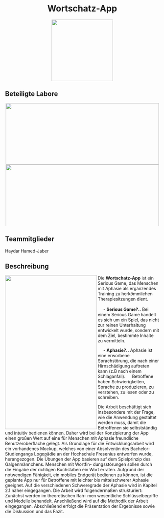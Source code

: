 <h1 align="center">Wortschatz-App</h1>
<p align="center">
  <img width="200" height="200" src="https://user-images.githubusercontent.com/37445336/235227809-ae40c0b4-a457-4183-aff4-4c70e857a923.gif">
</p>

## Beteiligte Labore
<p align="center">
  <a target="_blank" href="https://rchst.de/en/"><img width="500" height="200" src="https://user-images.githubusercontent.com/37445336/235238270-a98ce06f-c806-4aec-b557-a34d21146239.png" /></a>
  <a target="_blank" href="https://ehealth.rcbe.de/"><img width="500" height="200" src="https://user-images.githubusercontent.com/37445336/235239104-2f23caf0-cc65-4b82-bd1e-d464a368b878.png" /></a>
</p>

## Teammitglieder
Haydar Hamed-Jaber


## Beschreibung

<img align="left" width="300" height="500" src="https://user-images.githubusercontent.com/37445336/235228889-328f03dc-40da-4f97-bd61-32da1120af14.png">
Die <strong>Wortschatz-App</strong> ist ein Serious Game, das Menschen mit Aphasie als ergänzendes Training zu herkömmlichen Therapiesitzungen dient.
<br/><br/>
&emsp;   - <strong>Serious Game?..</strong> Bei einem Serious Game handelt es sich um ein Spiel, das nicht zur reinen Unterhaltung entwickelt wurde, sondern mit dem Ziel, bestimmte Inhalte zu vermitteln.

&emsp;  - <strong>Aphasie?..</strong> Aphasie ist eine erworbene Sprachstörung, die nach einer Hirnschädigung auftreten kann (z.B nach einem Schlaganfall). 
&emsp; Betroffene haben Schwierigkeiten, Sprache zu produzieren, zu verstehen, zu lesen oder zu schreiben.


Die
Arbeit beschäftigt sich insbesondere mit der Frage, wie die Anwendung gestaltet werden
muss, damit die Betroffenen sie selbstständig und intuitiv bedienen können. Daher wird
bei der Konzipierung der App einen großen Wert auf eine für Menschen mit Aphasie
freundliche Benutzeroberfläche gelegt. Als Grundlage für die Entwicklungsarbeit wird
ein vorhandenes Mockup, welches von einer Absolventin des Bachelor-Studiengangs
Logopädie an der Hochschule Fresenius entworfen wurde, herangezogen. Die Übungen
der App basieren auf dem Spielprinzip des Galgenmännchens. Menschen mit Wortfin-
dungsstörungen sollen durch die Eingabe der richtigen Buchstaben ein Wort erraten.
Aufgrund der notwendigen Fähigkeit, ein mobiles Endgerät bedienen zu können, ist die
geplante App nur für Betroffene mit leichter bis mittelschwerer Aphasie geeignet. Auf
die verschiedenen Schweregrade der Aphasie wird in Kapitel 2.1 näher eingegangen.
Die Arbeit wird folgendermaßen strukturiert: Zunächst werden im theoretischen Rah-
men wesentliche Schlüsselbegriffe und Modelle behandelt. Anschließend wird auf die
Methodik der Arbeit eingegangen. Abschließend erfolgt die Präsentation der Ergebnisse
sowie die Diskussion und das Fazit.

<br/>
<br/>
<br/>
<br/>
<br/>
<br/>
<br/>
<br/>
<br/>
<br/>
<br/>
<br/>
<br/>
<br/>
<br/>
<br/>
<br/>


